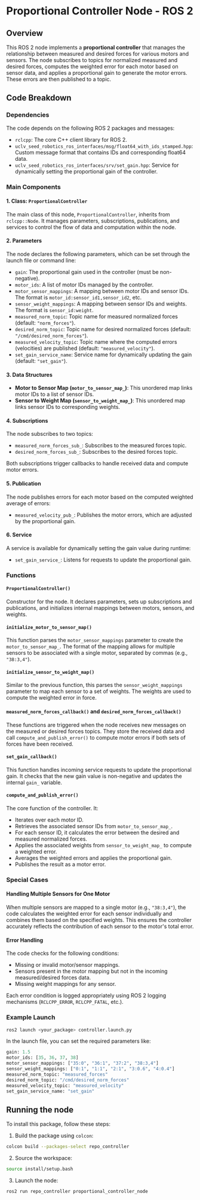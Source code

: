 # Proportional Controller Node - ROS 2

## Overview

This ROS 2 node implements a **proportional controller** that manages the relationship between measured and desired forces for various motors and sensors. The node subscribes to topics for normalized measured and desired forces, computes the weighted error for each motor based on sensor data, and applies a proportional gain to generate the motor errors. These errors are then published to a topic.

## Code Breakdown

### Dependencies

The code depends on the following ROS 2 packages and messages:

- `rclcpp`: The core C++ client library for ROS 2.
- `uclv_seed_robotics_ros_interfaces/msg/float64_with_ids_stamped.hpp`: Custom message format that contains IDs and corresponding float64 data.
- `uclv_seed_robotics_ros_interfaces/srv/set_gain.hpp`: Service for dynamically setting the proportional gain of the controller.

### Main Components

#### 1. Class: `ProportionalController`

The main class of this node, `ProportionalController`, inherits from `rclcpp::Node`. It manages parameters, subscriptions, publications, and services to control the flow of data and computation within the node.

#### 2. Parameters

The node declares the following parameters, which can be set through the launch file or command line:

- `gain`: The proportional gain used in the controller (must be non-negative).
- `motor_ids`: A list of motor IDs managed by the controller.
- `motor_sensor_mappings`: A mapping between motor IDs and sensor IDs. The format is `motor_id:sensor_id1,sensor_id2`, etc.
- `sensor_weight_mappings`: A mapping between sensor IDs and weights. The format is `sensor_id:weight`.
- `measured_norm_topic`: Topic name for measured normalized forces (default: `"norm_forces"`).
- `desired_norm_topic`: Topic name for desired normalized forces (default: `"/cmd/desired_norm_forces"`).
- `measured_velocity_topic`: Topic name where the computed errors (velocities) are published (default: `"measured_velocity"`).
- `set_gain_service_name`: Service name for dynamically updating the gain (default: `"set_gain"`).

#### 3. Data Structures

- **Motor to Sensor Map (`motor_to_sensor_map_`)**: This unordered map links motor IDs to a list of sensor IDs.
- **Sensor to Weight Map (`sensor_to_weight_map_`)**: This unordered map links sensor IDs to corresponding weights.

#### 4. Subscriptions

The node subscribes to two topics:
- `measured_norm_forces_sub_`: Subscribes to the measured forces topic.
- `desired_norm_forces_sub_`: Subscribes to the desired forces topic.

Both subscriptions trigger callbacks to handle received data and compute motor errors.

#### 5. Publication

The node publishes errors for each motor based on the computed weighted average of errors:
- `measured_velocity_pub_`: Publishes the motor errors, which are adjusted by the proportional gain.

#### 6. Service

A service is available for dynamically setting the gain value during runtime:
- `set_gain_service_`: Listens for requests to update the proportional gain.

### Functions

#### `ProportionalController()`

Constructor for the node. It declares parameters, sets up subscriptions and publications, and initializes internal mappings between motors, sensors, and weights.

#### `initialize_motor_to_sensor_map()`

This function parses the `motor_sensor_mappings` parameter to create the `motor_to_sensor_map_`. The format of the mapping allows for multiple sensors to be associated with a single motor, separated by commas (e.g., `"38:3,4"`).

#### `initialize_sensor_to_weight_map()`

Similar to the previous function, this parses the `sensor_weight_mappings` parameter to map each sensor to a set of weights. The weights are used to compute the weighted error in force.

#### `measured_norm_forces_callback()` and `desired_norm_forces_callback()`

These functions are triggered when the node receives new messages on the measured or desired forces topics. They store the received data and call `compute_and_publish_error()` to compute motor errors if both sets of forces have been received.

#### `set_gain_callback()`

This function handles incoming service requests to update the proportional gain. It checks that the new gain value is non-negative and updates the internal `gain_` variable.

#### `compute_and_publish_error()`

The core function of the controller. It:
- Iterates over each motor ID.
- Retrieves the associated sensor IDs from `motor_to_sensor_map_`.
- For each sensor ID, it calculates the error between the desired and measured normalized forces.
- Applies the associated weights from `sensor_to_weight_map_` to compute a weighted error.
- Averages the weighted errors and applies the proportional gain.
- Publishes the result as a motor error.

### Special Cases

#### Handling Multiple Sensors for One Motor

When multiple sensors are mapped to a single motor (e.g., `"38:3,4"`), the code calculates the weighted error for each sensor individually and combines them based on the specified weights. This ensures the controller accurately reflects the contribution of each sensor to the motor's total error.

#### Error Handling

The code checks for the following conditions:
- Missing or invalid motor/sensor mappings.
- Sensors present in the motor mapping but not in the incoming measured/desired forces data.
- Missing weight mappings for any sensor.

Each error condition is logged appropriately using ROS 2 logging mechanisms (`RCLCPP_ERROR`, `RCLCPP_FATAL`, etc.).

### Example Launch

```bash
ros2 launch <your_package> controller.launch.py
```
In the launch file, you can set the required parameters like:
```python
gain: 1.5
motor_ids: [35, 36, 37, 38]
motor_sensor_mappings: ["35:0", "36:1", "37:2", "38:3,4"]
sensor_weight_mappings: ["0:1", "1:1", "2:1", "3:0.6", "4:0.4"]
measured_norm_topic: "measured_forces"
desired_norm_topic: "/cmd/desired_norm_forces"
measured_velocity_topic: "measured_velocity"
set_gain_service_name: "set_gain"
```

## Running the node

To install this package, follow these steps:

1. Build the package using `colcon`:
```sh
colcon build --packages-select repo_controller
```
2. Source the workspace:
```sh
source install/setup.bash
```
3. Launch the node:
```sh
ros2 run repo_controller proportional_controller_node
```
